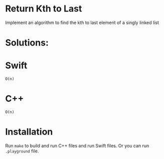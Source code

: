 # Return Kth to Last
Implement an algorithm to find the kth to last element of a singly linked list

# Solutions:

# Swift
```
O(n)

```
# C++
```
O(n)
```

# Installation
Run `make` to build and run C++ files and run Swift files. Or you can run `.playground` file.
